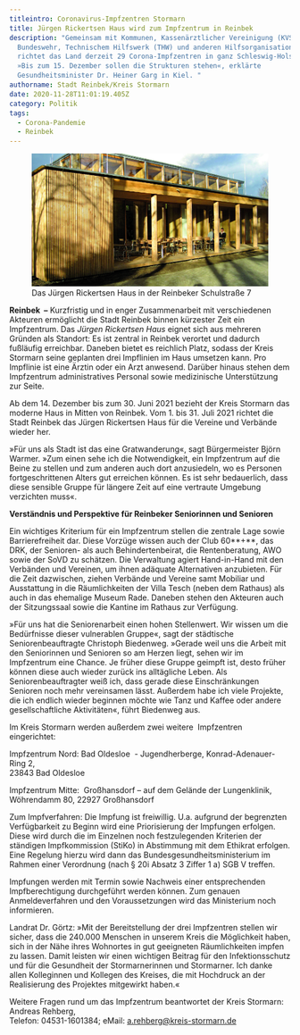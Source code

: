 ```yaml
---
titleintro: Coronavirus-Impfzentren Stormarn
title: Jürgen Rickertsen Haus wird zum Impfzentrum in Reinbek
description: "Gemeinsam mit Kommunen, Kassenärztlicher Vereinigung (KVSH),
  Bundeswehr, Technischem Hilfswerk (THW) und anderen Hilfsorganisationen
  richtet das Land derzeit 29 Corona-Impfzentren in ganz Schleswig-Holstein ein.
  »Bis zum 15. Dezember sollen die Strukturen stehen«, erklärte
  Gesundheitsminister Dr. Heiner Garg in Kiel. "
authorname: Stadt Reinbek/Kreis Stormarn
date: 2020-11-28T11:01:19.405Z
category: Politik
tags:
  - Corona-Pandemie
  - Reinbek
---
```



<figure>
  <img src="/static/media/2020-juergen-rickertsen-haus.jpg">
  <figcaption>
Das Jürgen Rickertsen Haus in der Reinbeker Schulstraße 7   
   
  </figcaption>
</figure>

**Reinbek  –** Kurzfristig und in enger Zusammenarbeit mit verschiedenen Akteuren ermöglicht die Stadt Reinbek binnen kürzester Zeit ein Impfzentrum. Das *Jürgen Rickertsen Haus* eignet sich aus mehreren Gründen als Standort: Es ist zentral in Reinbek verortet und dadurch fußläufig erreichbar. Daneben bietet es reichlich Platz, sodass der Kreis Stormarn seine geplanten drei Impflinien im Haus umsetzen kann. Pro Impflinie ist eine Ärztin oder ein Arzt anwesend. Darüber hinaus stehen dem Impfzentrum administratives Personal sowie medizinische Unterstützung zur Seite.

Ab dem 14. Dezember bis zum 30. Juni 2021 bezieht der Kreis Stormarn das moderne Haus in Mitten von Reinbek. Vom 1. bis 31. Juli 2021 richtet die Stadt Reinbek das Jürgen Rickertsen Haus für die Vereine und Verbände wieder her.

»Für uns als Stadt ist das eine Gratwanderung«, sagt Bürgermeister Björn Warmer. »Zum einen sehe ich die Notwendigkeit, ein Impfzentrum auf die Beine zu stellen und zum anderen auch dort anzusiedeln, wo es Personen fortgeschrittenen Alters gut erreichen können. Es ist sehr bedauerlich, dass diese sensible Gruppe für längere Zeit auf eine vertraute Umgebung verzichten muss«.

**Verständnis und Perspektive für Reinbeker Seniorinnen und Senioren**

Ein wichtiges Kriterium für ein Impfzentrum stellen die zentrale Lage sowie Barrierefreiheit dar. Diese Vorzüge wissen auch der Club 60**+**, das DRK, der Senioren- als auch Behindertenbeirat, die Rentenberatung, AWO sowie der SoVD zu schätzen. Die Verwaltung agiert Hand-in-Hand mit den Verbänden und Vereinen, um ihnen adäquate Alternativen anzubieten. Für die Zeit dazwischen, ziehen Verbände und Vereine samt Mobiliar und Ausstattung in die Räumlichkeiten der Villa Tesch (neben dem Rathaus) als auch in das ehemalige Museum Rade. Daneben stehen den Akteuren auch der Sitzungssaal sowie die Kantine im Rathaus zur Verfügung.

»Für uns hat die Seniorenarbeit einen hohen Stellenwert. Wir wissen um die Bedürfnisse dieser vulnerablen Gruppe«, sagt der städtische Seniorenbeauftragte Christoph Biedenweg. »Gerade weil uns die Arbeit mit den Seniorinnen und Senioren so am Herzen liegt, sehen wir im Impfzentrum eine Chance. Je früher diese Gruppe geimpft ist, desto früher können diese auch wieder zurück ins alltägliche Leben. Als Seniorenbeauftragter weiß ich, dass gerade diese Einschränkungen Senioren noch mehr vereinsamen lässt. Außerdem habe ich viele Projekte, die ich endlich wieder beginnen möchte wie Tanz und Kaffee oder andere gesellschaftliche Aktivitäten«, führt Biedenweg aus.

Im Kreis Stormarn werden außerdem zwei weitere  Impfzentren eingerichtet:

Impfzentrum Nord: Bad Oldesloe  - Jugendherberge, Konrad-Adenauer-Ring 2, \
23843 Bad Oldesloe

Impfzentrum Mitte:  Großhansdorf – auf dem Gelände der Lungenklinik, \
Wöhrendamm 80, 22927 Großhansdorf

Zum Impfverfahren: Die Impfung ist freiwillig. U.a. aufgrund der begrenzten Verfügbarkeit zu Beginn wird eine Priorisierung der Impfungen erfolgen. Diese wird durch die im Einzelnen noch festzulegenden Kriterien der ständigen Impfkommission (StiKo) in Abstimmung mit dem Ethikrat erfolgen. Eine Regelung hierzu wird dann das Bundesgesundheitsministerium im Rahmen einer Verordnung (nach § 20i Absatz 3 Ziffer 1 a) SGB V treffen. 

Impfungen werden mit Termin sowie Nachweis einer entsprechenden Impfberechtigung durchgeführt werden können. Zum genauen Anmeldeverfahren und den Voraussetzungen wird das Ministerium noch informieren. 

Landrat Dr. Görtz: »Mit der Bereitstellung der drei Impfzentren stellen wir sicher, dass die 240.000 Menschen in unserem Kreis die Möglichkeit haben, sich in der Nähe ihres Wohnortes in gut geeigneten Räumlichkeiten impfen zu lassen. Damit leisten wir einen wichtigen Beitrag für den Infektionsschutz und für die Gesundheit der Stormarnerinnen und Stormarner. Ich danke allen Kolleginnen und Kollegen des Kreises, die mit Hochdruck an der Realisierung des Projektes mitgewirkt haben.«

Weitere Fragen rund um das Impfzentrum beantwortet der Kreis Stormarn: Andreas Rehberg,\
Telefon: 04531-1601384; eMail: a.rehberg@kreis-stormarn.de